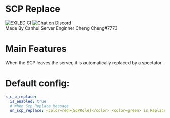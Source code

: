 # SCP Replace
![EXILED CI](https://github.com/galaxy119/EXILED/workflows/EXILED%20CI/badge.svg?branch=2.0.0)
<a href="https://discord.gg/JQcM2WwYfH">
  <img src="https://img.shields.io/discord/770662699239473162?logo=discord" alt="Chat on Discord">
</a><br>
Made By Canhui Server Enginner Cheng Cheng#7773

# Main Features
When the SCP leaves the server, it is automatically replaced by a spectator.

# Default config:
```yaml
s_c_p_replace:
  is_enabled: true
  # When Scp Replace Message
  on_scp_replace: <color=red>{SCPRole}</color> <color=green> is Replaced</color>.
```
